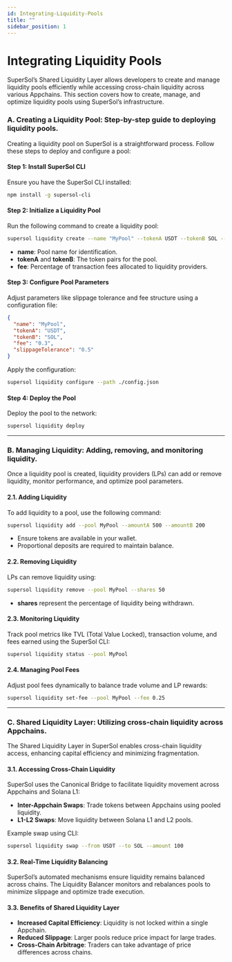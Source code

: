 ```yaml
---
id: Integrating-Liquidity-Pools
title: ""
sidebar_position: 1
---
```



# Integrating Liquidity Pools
SuperSol’s Shared Liquidity Layer allows developers to create and manage liquidity pools efficiently while accessing cross-chain liquidity across various Appchains. This section covers how to create, manage, and optimize liquidity pools using SuperSol’s infrastructure.

### A. Creating a Liquidity Pool: Step-by-step guide to deploying liquidity pools.
Creating a liquidity pool on SuperSol is a straightforward process. Follow these steps to deploy and configure a pool:

#### Step 1: Install SuperSol CLI
Ensure you have the SuperSol CLI installed:

```bash
npm install -g supersol-cli
```

#### Step 2: Initialize a Liquidity Pool
Run the following command to create a liquidity pool:

```bash
supersol liquidity create --name "MyPool" --tokenA USDT --tokenB SOL --fee 0.3
```

- **name**: Pool name for identification.
- **tokenA** and **tokenB**: The token pairs for the pool.
- **fee**: Percentage of transaction fees allocated to liquidity providers.

#### Step 3: Configure Pool Parameters
Adjust parameters like slippage tolerance and fee structure using a configuration file:

```json
{
  "name": "MyPool",
  "tokenA": "USDT",
  "tokenB": "SOL",
  "fee": "0.3",
  "slippageTolerance": "0.5"
}
```

Apply the configuration:

```bash
supersol liquidity configure --path ./config.json
```

#### Step 4: Deploy the Pool
Deploy the pool to the network:

```bash
supersol liquidity deploy
```

---

### B. Managing Liquidity: Adding, removing, and monitoring liquidity.
Once a liquidity pool is created, liquidity providers (LPs) can add or remove liquidity, monitor performance, and optimize pool parameters.

#### 2.1. Adding Liquidity
To add liquidity to a pool, use the following command:

```bash
supersol liquidity add --pool MyPool --amountA 500 --amountB 200
```

- Ensure tokens are available in your wallet.
- Proportional deposits are required to maintain balance.

#### 2.2. Removing Liquidity
LPs can remove liquidity using:

```bash
supersol liquidity remove --pool MyPool --shares 50
```

- **shares** represent the percentage of liquidity being withdrawn.

#### 2.3. Monitoring Liquidity
Track pool metrics like TVL (Total Value Locked), transaction volume, and fees earned using the SuperSol CLI:

```bash
supersol liquidity status --pool MyPool
```

#### 2.4. Managing Pool Fees
Adjust pool fees dynamically to balance trade volume and LP rewards:

```bash
supersol liquidity set-fee --pool MyPool --fee 0.25
```

---

### C. Shared Liquidity Layer: Utilizing cross-chain liquidity across Appchains.
The Shared Liquidity Layer in SuperSol enables cross-chain liquidity access, enhancing capital efficiency and minimizing fragmentation.

#### 3.1. Accessing Cross-Chain Liquidity
SuperSol uses the Canonical Bridge to facilitate liquidity movement across Appchains and Solana L1:

- **Inter-Appchain Swaps**: Trade tokens between Appchains using pooled liquidity.
- **L1-L2 Swaps**: Move liquidity between Solana L1 and L2 pools.

Example swap using CLI:

```bash
supersol liquidity swap --from USDT --to SOL --amount 100
```

#### 3.2. Real-Time Liquidity Balancing
SuperSol’s automated mechanisms ensure liquidity remains balanced across chains. The Liquidity Balancer monitors and rebalances pools to minimize slippage and optimize trade execution.

#### 3.3. Benefits of Shared Liquidity Layer
- **Increased Capital Efficiency**: Liquidity is not locked within a single Appchain.
- **Reduced Slippage**: Larger pools reduce price impact for large trades.
- **Cross-Chain Arbitrage**: Traders can take advantage of price differences across chains.

